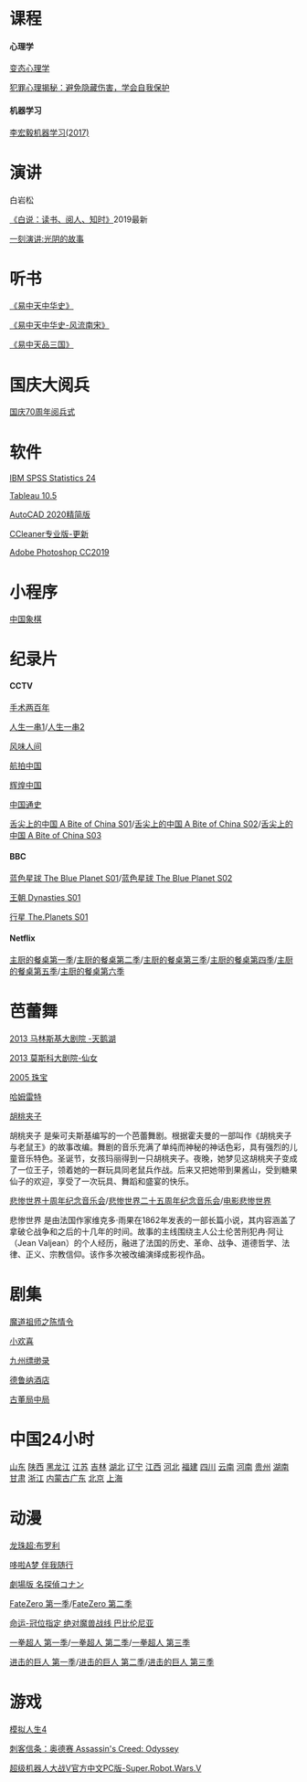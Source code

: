 
# 课程

#### 心理学
[变态心理学](https://pan.baidu.com/s/1-3jmrgrD9POpVXCC15UNEQ)

[犯罪心理揭秘：避免隐藏伤害，学会自我保护](https://pan.baidu.com/s/1k8y-Qby8LQ8MliSI4tbzWg)

#### 机器学习
[李宏毅机器学习(2017)](https://pan.baidu.com/s/1rgmezyvw68i3XxNwS8gqig)

# 演讲
白岩松

[《白说：读书、阅人、知时》](https://pan.baidu.com/s/1CZOgwPTSweJs_-XsVPkTRg)2019最新

[一刻演讲:光阴的故事](https://pan.baidu.com/s/1vrQIla8IqfKni0_rRYeG3w)

# 听书

[《易中天中华史》](https://pan.baidu.com/s/1c5giKNj99OnvzT7HW_CpKQ)

[《易中天中华史-风流南宋》](https://pan.baidu.com/s/1xSrC4H6V6rWmsUesI2OUog)

[《易中天品三国》](https://pan.baidu.com/s/1UDcQB_zYtz6uva7Zw-11Xg)


# 国庆大阅兵
[国庆70周年阅兵式](https://pan.baidu.com/s/1xtnri7axSLlmFujZsej-2A)


# 软件
[IBM SPSS Statistics 24](https://pan.baidu.com/s/13-_qvUzb346FZWbsAq-NMA)

[Tableau 10.5](https://pan.baidu.com/s/1Tz5sa9BwMfkwsdMVZV1AtQ)

[AutoCAD 2020精简版](https://pan.baidu.com/s/13ngyQlqnGa5IYwr97Dq6PQ)

[CCleaner专业版-更新](https://www.lanzous.com/i6c83cb)

[Adobe Photoshop CC2019](https://pan.baidu.com/s/1e5X4KdcRfXJT40Ufd3akRg)



# 小程序
[中国象棋](https://www.lanzous.com/i66bmbg)

# 纪录片

#### CCTV
[手术两百年](https://pan.baidu.com/s/1l8c2hgXPUxRoo8sFuaua_w)  

[人生一串1](https://pan.baidu.com/s/1X1TZ9Ffh5zqFV2Ts9D4mLQ)/[人生一串2](https://pan.baidu.com/s/1AfAwLwgsSimGSLnINkLY9Q)

[风味人间](https://pan.baidu.com/s/1TITyD3PDGQoFYtody2kv7Q)

[航拍中国](https://pan.baidu.com/s/1UdvMgKyH3lg_pwol1gXxHQ)

[辉煌中国](https://pan.baidu.com/s/1LfI-mN6YNjf2F5CK1pmTUg)

[中国通史](https://pan.baidu.com/s/1vj92hEuet_iUpE2hJ3Z2qA)

[舌尖上的中国 A Bite of China S01](https://pan.baidu.com/s/12NGl5--RcoZ6m_eosn0bNg)/[舌尖上的中国 A Bite of China S02](https://pan.baidu.com/s/1urAzrX-ZbXKdBSBP9Ge7ug)/[舌尖上的中国 A Bite of China S03](https://pan.baidu.com/s/1Omfl5ypHOsqJm4H_W6lzvQ)

#### BBC

[蓝色星球 The Blue Planet S01](https://pan.baidu.com/s/1rDsLc-VXJbgtIGm_xkhBeA)/[蓝色星球 The Blue Planet S02](https://pan.baidu.com/s/19CDNZytOw2DQU0Uh0B26Sw)

[王朝 Dynasties S01](https://pan.baidu.com/s/1SttR5uP4T_srgX_zzhqQYg)

[行星 The.Planets S01](https://pan.baidu.com/s/1dBKGP4xSbSMwnTCi2odvjQ)


#### Netflix
[主厨的餐桌第一季](https://pan.baidu.com/s/1FmDBzTMFcnBjKbnUpdtpTw)/[主厨的餐桌第二季](https://pan.baidu.com/s/1_ZKvJrHbNCHu8OMCyWQYCQ)/[主厨的餐桌第三季](https://pan.baidu.com/s/1Foa3U_Pgza46TkZLXUfbkw)/[主厨的餐桌第四季](https://pan.baidu.com/s/14k3f2Rkt9sjdXtzM1fDJsA)/[主厨的餐桌第五季](https://pan.baidu.com/s/13VJy6VkiiNr3i_fiNaF3Pw)/[主厨的餐桌第六季](https://pan.baidu.com/s/1-_mIUiXnDeLVflh891-eWQ)


# 芭蕾舞
[2013 马林斯基大剧院 -天鹅湖](https://pan.baidu.com/s/1Uh_t0Oq6S46_SOHJc8mnXg)

[2013 莫斯科大剧院-仙女](https://pan.baidu.com/s/13ROGIG0QH-6flye1hOT2qA)

[2005 珠宝](https://pan.baidu.com/s/1H02VxYUtQZHpYeMwm8L5ug)

[哈姆雷特](https://pan.baidu.com/s/1ivHpno-pkbZkwXcBJQG3iw)

[胡桃夹子](https://pan.baidu.com/s/1vW_Y6aWQRRDuvtIo3lXYCw)

胡桃夹子 是柴可夫斯基编写的一个芭蕾舞剧。根据霍夫曼的一部叫作《胡桃夹子与老鼠王》的故事改编。舞剧的音乐充满了单纯而神秘的神话色彩，具有强烈的儿童音乐特色。圣诞节，女孩玛丽得到一只胡桃夹子。夜晚，她梦见这胡桃夹子变成了一位王子，领着她的一群玩具同老鼠兵作战。后来又把她带到果酱山，受到糖果仙子的欢迎，享受了一次玩具、舞蹈和盛宴的快乐。


[悲惨世界十周年纪念音乐会](https://pan.baidu.com/s/1Jc4A_EQfbWkjScfv5mTXBg)/[悲惨世界二十五周年纪念音乐会](https://pan.baidu.com/s/1-iWdByHnpEBdU9U8Vtqk5A)/[电影悲惨世界](https://pan.baidu.com/s/1FakP8QzB9FXJjO4eea4gcA)

悲惨世界 是由法国作家维克多·雨果在1862年发表的一部长篇小说，其内容涵盖了拿破仑战争和之后的十几年的时间。故事的主线围绕主人公土伦苦刑犯冉·阿让（Jean Valjean）的个人经历，融进了法国的历史、革命、战争、道德哲学、法律、正义、宗教信仰。该作多次被改编演绎成影视作品。

# 剧集
[魔道祖师之陈情令](https://pan.baidu.com/s/1ddZ1tLjj4bnd9qAX1UqYNg)

[小欢喜](https://pan.baidu.com/s/1ZQmEzuiWg7h15Y0mPhfsGw)

[九州缥缈录](https://pan.baidu.com/s/1_vIxhLUhCI1-SVg-svYs3A)

[德鲁纳酒店](https://pan.baidu.com/s/19Y2fY5EP7q_p9F8DfObl0w)

[古董局中局](https://pan.baidu.com/s/11f7Li0g7A_U39bevrtooZA)


# 中国24小时

[山东](https://pan.baidu.com/s/17HIcamsuyk-_t87xxq32Dg)  [陕西](https://pan.baidu.com/s/1yIjuwGCqv2dWk9HRHQkW-A)  [黑龙江](https://pan.baidu.com/s/1K12987K8CWT7I5sIGspb9Q)  [江苏](https://pan.baidu.com/s/1YN8bdD8uYlqOs3inCku3sQ)  [吉林](https://pan.baidu.com/s/1q-hlZSwUjX1sI6w2n7PnDA)  [湖北](https://pan.baidu.com/s/11YsOOoby_MhhGodro6PHVA)  [辽宁](https://pan.baidu.com/s/1Q1EX3RuHCHuFslO6BJ1rtg)  [江西](https://pan.baidu.com/s/1FZG4rXtqqjSnDmUHPS_g8w)  [河北](https://pan.baidu.com/s/1tRvS0zkNLhlBEkv7W3TGTA)  [福建](https://pan.baidu.com/s/16VfEHk1PjJHtak8T0yWXXg)  [四川](https://pan.baidu.com/s/1ebTzhz8Z1kaTsKeyodxmoA)  [云南](https://pan.baidu.com/s/1h3pVLFsXWARwyZ3zdQd0AQ)  [河南](https://pan.baidu.com/s/197ric9lI0-xh7rKuezZTVw)  [贵州](https://pan.baidu.com/s/1InJr2VkqXr48WkHh42QIcA)  [湖南](https://pan.baidu.com/s/1GiIo-lELD_eAxmDz7U-D9g)  [甘肃](https://pan.baidu.com/s/1TxHZur_24-vq-ovb6HEoQw)  [浙江](https://pan.baidu.com/s/1vl0KaXQSXqMIZZW2UQzt0Q)  [内蒙古](https://pan.baidu.com/s/1BGxZgG7pNU1_w8CwIDSFAw)[广东](https://pan.baidu.com/s/1Mh_lTrwO7dOiAtOSmtFAmw)  [北京](https://pan.baidu.com/s/14yxduztq3rJdDM63P3RxcQ)  [上海](https://pan.baidu.com/s/12FGYYGSDm2Al01iICZoc1Q)


# 动漫 
[龙珠超:布罗利](https://pan.baidu.com/s/1D1-pYvtTKwzYGd2c2his4w)

[哆啦A梦 伴我随行](https://pan.baidu.com/s/1rcjoincmqnuPUvXlc-KAaA)

[劇場版 名探偵コナン](https://pan.baidu.com/s/13pW973xP4IqhsqGYmf5C1A)

[FateZero 第一季](https://pan.baidu.com/s/1Lfua6vnvvJYqOF2NntYQcQ)/[FateZero 第二季](https://pan.baidu.com/s/1hilnnkcZq5w7qCyKCcSE1Q)

[命运-冠位指定 绝对魔兽战线 巴比伦尼亚](https://pan.baidu.com/s/10qk7fvzHz4K54qRcHvktsQ)

[一拳超人 第一季](https://pan.baidu.com/s/1uQXZiYjkmovoJ47KBIIQDA)/[一拳超人  第二季](https://pan.baidu.com/s/1dRHkF22zSUAoTUPNSuo3QA)/[一拳超人  第三季]()

[进击的巨人  第一季](https://pan.baidu.com/s/1IUA7BTgT2dtK54wMUxHR_A)/[进击的巨人  第二季](https://pan.baidu.com/s/1Zui-JkAdBrta3wc93UyDtA)/[进击的巨人  第三季](https://pan.baidu.com/s/1ueoxDpXGx5ERCdrTUHP7Hg)

# 游戏
[模拟人生4](https://pan.baidu.com/s/14gWgTtsUrJEx5HgyyoJKjw)

[刺客信条：奥德赛 Assassin's Creed: Odyssey](https://pan.baidu.com/s/1C_vDD96dxG0ukBKjBMcVyw)

[超级机器人大战V官方中文PC版-Super.Robot.Wars.V](https://pan.baidu.com/s/1KnhI1vb_Dw9Z8_z8lMAlsg)

